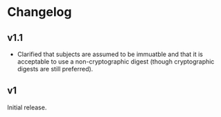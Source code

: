 # Changelog

## v1.1

* Clarified that subjects are assumed to be immuatble and that it is
acceptable to use a non-cryptographic digest (though cryptographic
digests are still preferred).

## v1

Initial release.

